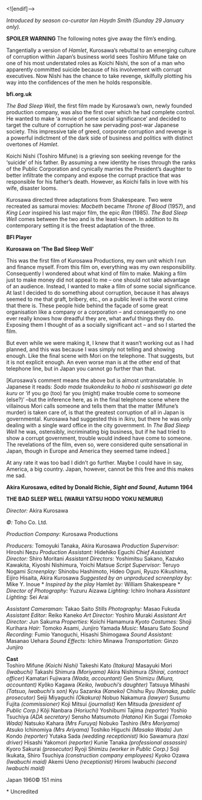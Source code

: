 
<![endif]-->

_Introduced by season co-curator Ian Haydn Smith (Sunday 29 January only)._

**SPOILER WARNING** The following notes give away the film’s ending.

Tangentially a version of _Hamlet_, Kurosawa’s rebuttal to an emerging culture of corruption within Japan’s business world sees Toshiro Mifune take on one of his most understated roles as Koichi Nishi, the son of a man who apparently committed suicide because of his involvement with corrupt executives. Now Nishi has the chance to take revenge, skilfully plotting his way into the confidences of the men he holds responsible.

**bfi.org.uk**

_The Bad Sleep Well_, the first film made by Kurosawa’s own, newly founded production company, was also the first over which he had complete control. He wanted to make ‘a movie of some social significance’ and decided to target the culture of corruption he saw pervading post-war Japanese society. This impressive tale of greed, corporate corruption and revenge is a powerful indictment of the dark side of business and politics with distinct overtones of _Hamlet_.

Koichi Nishi (Toshiro Mifune) is a grieving son seeking revenge for the ‘suicide’ of his father. By assuming a new identity he rises through the ranks of the Public Corporation and cynically marries the President’s daughter to better infiltrate the company and expose the corrupt practice that was responsible for his father’s death. However, as Koichi falls in love with his wife, disaster looms.

Kurosawa directed three adaptations from Shakespeare. Two were recreated as samurai movies: _Macbeth_ became _Throne of Blood_ (1957), and _King Lear_ inspired his last major film, the epic _Ran_ (1985). _The Bad Sleep Well_ comes between the two and is the least-known. In addition to its contemporary setting it is the freest adaptation of the three.

**BFI Player**

**Kurosawa on ‘The Bad Sleep Well’**

This was the first film of Kurosawa Productions, my own unit which I run and finance myself. From this film on, everything was my own responsibility. Consequently I wondered about what kind of film to make. Making a film just to make money did not appeal to me – one should not take advantage of an audience. Instead, I wanted to make a film of some social significance. At last I decided to do something about corruption, because it has always seemed to me that graft, bribery, etc., on a public level is the worst crime that there is. These people hide behind the façade of some great organisation like a company or a corporation – and consequently no one ever really knows how dreadful they are, what awful things they do. Exposing them I thought of as a socially significant act – and so I started the film.

But even while we were making it, I knew that it wasn’t working out as I had planned, and this was because I was simply not telling and showing enough. Like the final scene with Mori on the telephone. That suggests, but it is not explicit enough. An even worse man is at the other end of that telephone line, but in Japan you cannot go further than that.

[Kurosawa’s comment means the above but is almost untranslatable. In Japanese it reads: _Sodo made tsukondeiku to hobo ni sashisawari ga dete kuru_ or ‘if you go (too) far you (might) make trouble come to someone (else?)’ –but the inference here, as in the final telephone scene where the villainous Mori calls someone and tells them that the matter (Mifune’s murder) is taken care of, is that the greatest corruption of all in Japan is governmental. Kurosawa had suggested this in _lkiru_, but there he was only dealing with a single ward office in the city government. In _The Bad Sleep Well_ he was, ostensibly, incriminating big business, but if he had tried to show a corrupt government, trouble would indeed have come to someone. The revelations of the film, even so, were considered quite sensational in Japan, though in Europe and America they seemed tame indeed.]

At any rate it was too bad I didn’t go further. Maybe I could have in say, America, a big country. Japan, however, cannot be this free and this makes me sad.

**Akira Kurosawa, edited by Donald Richie, _Sight and Sound_, Autumn 1964**

**THE BAD SLEEP WELL (WARUI YATSU HODO YOKU NEMURU)**

_Director:_ Akira Kurosawa

_©:_ Toho Co. Ltd.

_Production Company:_ Kurosawa Productions

_Producers:_ Tomoyuki Tanaka, Akira Kurosawa
_Production Supervisor:_ Hiroshi Nezu
_Production Assistant:_ Hidehiko Eguchi
_Chief Assistant Director:_ Shiro Moritani
_Assistant Directors:_ Yoshimitsu Sakano, Kazuko Kawakita,
Kiyoshi Nishimura, Yoichi Matsue
_Script Supervisor:_ Teruyo Nogami
_Screenplay:_ Shinobu Hashimoto, Hideo Oguni, Ryuzo Kikushima,
Eijiro Hisaita, Akira Kurosawa
_Suggested by an unproduced screenplay by:_ Mike Y. Inoue *
_Inspired by the play_ Hamlet _by:_ William Shakespeare *
_Director of Photography:_ Yuzuru Aizawa
_Lighting:_ Ichiro Inohara
_Assistant Lighting:_ Sei Arai

_Assistant Cameraman:_ Takao Saito
_Stills Photography:_ Masao Fukuda
_Assistant Editor:_ Reiko Kaneko
_Art Director:_ Yoshiro Muraki
_Assistant Art Director:_ Jun Sakuma
_Properties:_ Koichi Hamamura
_Kyoto Costumes:_ Shoji Kurihara
_Hair:_ Tomoko Asami, Junjiro Yamada
_Music:_ Masaru Sato
_Sound Recording:_ Fumio Yanoguchi,
Hisashi Shimogawa
_Sound Assistant:_ Masanao Uehara
_Sound Effects:_ Ichiro Minawa
_Transportation:_ Ginzo Junjiro

**Cast**  
Toshiro Mifune _(Koichi Nishi)_
Takeshi Kato _(Itakura)_
Masayuki Mori _(Iwabuchi)_
Takashi Shimura _(Moriyama)_
Akira Nishimura _(Shirai, contract officer)_
Kamatari Fujiwara _(Wada, accountant)_
Gen Shimizu _(Miura, accountant)_
Kyôko Kagawa _(Keiko, Iwabuchi’s daughter)_
Tatsuya Mihashi _(Tatsuo, Iwabuchi’s son)_
Kyu Sazanka _(Kaneko)_
Chishu Ryu _(Nonaka, public prosecutor)_
Seiji Miyaguchi _(Okakura)_
Nobuo Nakamura _(lawyer)_
Susumu Fujita _(commissioner)_
Koji Mitsui _(journalist)_
Ken Mitsuda _(president of Public Corp.)_
Kôji Nanbara _(Horiuchi)_
Yoshibumi Tajima _(reporter)_
Yoshio Tsuchiya _(ADA secretary)_
Sensho Matsumoto _(Hatano)_
Kin Sugai _(Tomoko Wada)_
Natsuko Kahara _(Mrs Furuya)_
Nobuko Tashiro _(Mrs Moriyama)_
Atsuko Ichinomiya _(Mrs Ariyama)_
Toshiko Higuchi _(Masako Wada)_
Jun Kondo _(reporter)_
Yutaka Sada _(wedding receptionist)_
Ikio Sawamura _(taxi driver)_
Hisashi Yakomori _(reporter)_
Kunie Tanaka _(professional assassin)_
Kyoro Sakurai _(prosecutor)_
Ryoji Shimizu _(worker in Public Corp.)_
Soji Ikukata, Shiro Tsuchiya _(construction company employees)_
Kyoko Ozawa _(Iwabuchi maid)_
Akemi Ueno _(receptionist)_
Hiromi Iwabuchi _(second Iwabuchi maid)_

Japan 1960©
151 mins

\* Uncredited
<!--stackedit_data:
eyJoaXN0b3J5IjpbLTE1NTgzNTY5NzhdfQ==
-->